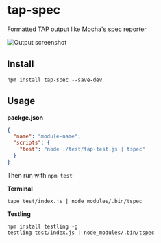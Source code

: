 # tap-spec
 
Formatted TAP output like Mocha's spec reporter

![Output screenshot](http://i.imgur.com/3yh5prr.png)
 
## Install
 
```
npm install tap-spec --save-dev
```
 
## Usage

**packge.json**

```json
{
  "name": "module-name",
  "scripts": {
    "test": "node ./test/tap-test.js | tspec"
  }
}
```

Then run with `npm test`
 
**Terminal**

```
tape test/index.js | node_modules/.bin/tspec
``` 

**Testling**

```
npm install testling -g
testling test/index.js | node_modules/.bin/tspec
```
